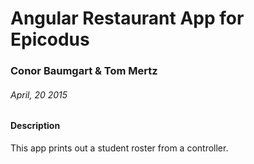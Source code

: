 # Angular Restaurant App for Epicodus

### Conor Baumgart & Tom Mertz

###### April, 20 2015

#### Description

This app prints out a student roster from a controller.

